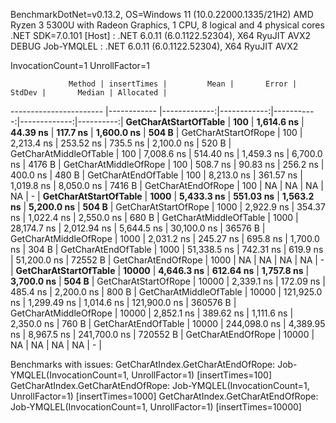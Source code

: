 
BenchmarkDotNet=v0.13.2, OS=Windows 11 (10.0.22000.1335/21H2)
AMD Ryzen 3 5300U with Radeon Graphics, 1 CPU, 8 logical and 4 physical cores
.NET SDK=7.0.101
  [Host]     : .NET 6.0.11 (6.0.1122.52304), X64 RyuJIT AVX2 DEBUG
  Job-YMQLEL : .NET 6.0.11 (6.0.1122.52304), X64 RyuJIT AVX2

InvocationCount=1  UnrollFactor=1  

                 Method | insertTimes |         Mean |       Error |     StdDev |       Median | Allocated |
----------------------- |------------ |-------------:|------------:|-----------:|-------------:|----------:|
  **GetCharAtStartOfTable** |         **100** |   **1,614.6 ns** |    **44.39 ns** |   **117.7 ns** |   **1,600.0 ns** |     **504 B** |
   GetCharAtStartOfRope |         100 |   2,213.4 ns |   253.52 ns |   735.5 ns |   2,100.0 ns |     520 B |
 GetCharAtMiddleOfTable |         100 |   7,008.6 ns |   514.40 ns | 1,459.3 ns |   6,700.0 ns |    4176 B |
  GetCharAtMiddleOfRope |         100 |     508.7 ns |    90.83 ns |   256.2 ns |     400.0 ns |     480 B |
    GetCharAtEndOfTable |         100 |   8,213.0 ns |   361.57 ns | 1,019.8 ns |   8,050.0 ns |    7416 B |
     GetCharAtEndOfRope |         100 |           NA |          NA |         NA |           NA |         - |
  **GetCharAtStartOfTable** |        **1000** |   **5,433.3 ns** |   **551.03 ns** | **1,563.2 ns** |   **5,200.0 ns** |     **504 B** |
   GetCharAtStartOfRope |        1000 |   2,922.9 ns |   354.37 ns | 1,022.4 ns |   2,550.0 ns |     680 B |
 GetCharAtMiddleOfTable |        1000 |  28,174.7 ns | 2,012.94 ns | 5,644.5 ns |  30,100.0 ns |   36576 B |
  GetCharAtMiddleOfRope |        1000 |   2,031.2 ns |   245.27 ns |   695.8 ns |   1,700.0 ns |     304 B |
    GetCharAtEndOfTable |        1000 |  51,338.5 ns |   742.31 ns |   619.9 ns |  51,200.0 ns |   72552 B |
     GetCharAtEndOfRope |        1000 |           NA |          NA |         NA |           NA |         - |
  **GetCharAtStartOfTable** |       **10000** |   **4,646.3 ns** |   **612.64 ns** | **1,757.8 ns** |   **3,700.0 ns** |     **504 B** |
   GetCharAtStartOfRope |       10000 |   2,339.1 ns |   172.09 ns |   485.4 ns |   2,200.0 ns |     800 B |
 GetCharAtMiddleOfTable |       10000 | 121,925.0 ns | 1,299.49 ns | 1,014.6 ns | 121,900.0 ns |  360576 B |
  GetCharAtMiddleOfRope |       10000 |   2,852.1 ns |   389.62 ns | 1,111.6 ns |   2,350.0 ns |     760 B |
    GetCharAtEndOfTable |       10000 | 244,098.0 ns | 4,389.95 ns | 8,967.5 ns | 241,700.0 ns |  720552 B |
     GetCharAtEndOfRope |       10000 |           NA |          NA |         NA |           NA |         - |

Benchmarks with issues:
  GetCharAtIndex.GetCharAtEndOfRope: Job-YMQLEL(InvocationCount=1, UnrollFactor=1) [insertTimes=100]
  GetCharAtIndex.GetCharAtEndOfRope: Job-YMQLEL(InvocationCount=1, UnrollFactor=1) [insertTimes=1000]
  GetCharAtIndex.GetCharAtEndOfRope: Job-YMQLEL(InvocationCount=1, UnrollFactor=1) [insertTimes=10000]
